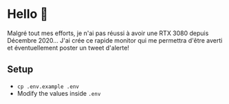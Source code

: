 # Hello 👋

Malgré tout mes efforts, je n'ai pas réussi à avoir une RTX 3080 depuis Décembre 2020... 
J'ai crée ce rapide monitor qui me permettra d'être averti et éventuellement poster un tweet d'alerte!

## Setup
- `cp .env.example .env`
- Modify the values inside `.env`
